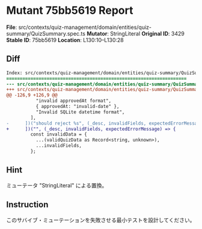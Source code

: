 # Mutant 75bb5619 Report

**File**: src/contexts/quiz-management/domain/entities/quiz-summary/QuizSummary.spec.ts
**Mutator**: StringLiteral
**Original ID**: 3429
**Stable ID**: 75bb5619
**Location**: L130:10–L130:28

## Diff

```diff
Index: src/contexts/quiz-management/domain/entities/quiz-summary/QuizSummary.spec.ts
===================================================================
--- src/contexts/quiz-management/domain/entities/quiz-summary/QuizSummary.spec.ts	original
+++ src/contexts/quiz-management/domain/entities/quiz-summary/QuizSummary.spec.ts	mutated #3429
@@ -126,9 +126,9 @@
           "invalid approvedAt format",
           { approvedAt: "invalid-date" },
           "Invalid SQLite datetime format",
         ],
-      ])("should reject %s", (_desc, invalidFields, expectedErrorMessage) => {
+      ])("", (_desc, invalidFields, expectedErrorMessage) => {
         const invalidData = {
           ...(validQuizData as Record<string, unknown>),
           ...invalidFields,
         };
```

## Hint

ミューテータ "StringLiteral" による置換。

## Instruction

このサバイブ・ミューテーションを失敗させる最小テストを設計してください。
